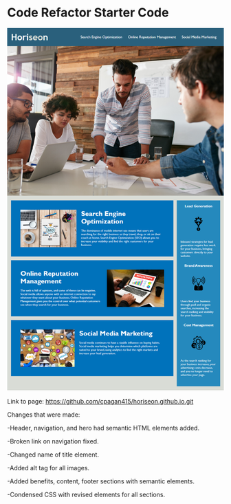 # Code Refactor Starter Code

![](Develop/assets/images/01-html-css-git-homework-demo.png)


Link to page: https://github.com/cpagan415/horiseon.github.io.git

Changes that were made: 

-Header, navigation, and hero had semantic HTML elements added. 

-Broken link on navigation fixed.  

-Changed name of title element. 

-Added alt tag for all images.

-Added benefits, content, footer sections with semantic elements. 

-Condensed CSS with revised elements for all sections.
